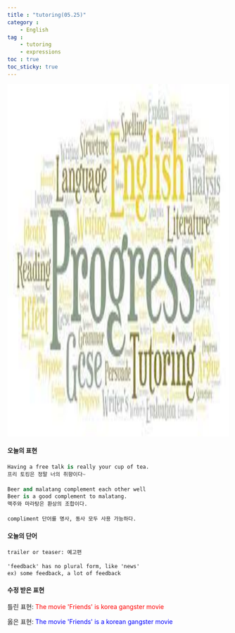 ```yaml
---
title : "tutoring(05.25)"
category :
    - English
tag : 
    - tutoring
    - expressions
toc : true 
toc_sticky: true
---
```


<img src='/assets/tutoring.jpg' width = 1000 height = 800>

#### 오늘의 표현

```py
Having a free talk is really your cup of tea. 
프리 토킹은 정말 너의 취향이다~ 

Beer and malatang complement each other well
Beer is a good complement to malatang.
맥주와 마라탕은 환상의 조합이다.

compliment 단어를 명사, 동사 모두 사용 가능하다.
```

#### 오늘의 단어

```
trailer or teaser: 예고편

'feedback' has no plural form, like 'news'
ex) some feedback, a lot of feedback 

```

#### 수정 받은 표현

틀린 표현: <span style="color:red">The movie 'Friends' is  korea gangster movie</span>

옳은 표현: <span style="color:blue">The movie 'Friends' is a korean gangster movie</span>


